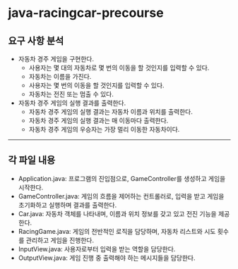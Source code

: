 # java-racingcar-precourse

## 요구 사항 분석
- 자동차 경주 게임을 구현한다.
  - 사용자는 몇 대의 자동차로 몇 번의 이동을 할 것인지를 입력할 수 있다.
  - 자동차는 이름을 가진다.
  - 사용자는 몇 번의 이동을 할 것인지를 입력할 수 있다.
  - 자동차는 전진 또는 멈출 수 있다.
- 자동차 경주 게임의 실행 결과를 출력한다.
  - 자동차 경주 게임의 실행 결과는 자동차 이름과 위치를 출력한다.
  - 자동차 경주 게임의 실행 결과는 매 이동마다 출력한다.
  - 자동차 경주 게임의 우승자는 가장 멀리 이동한 자동차이다.
---
## 각 파일 내용
- Application.java: 프로그램의 진입점으로, GameController를 생성하고 게임을 시작한다.   
- GameController.java: 게임의 흐름을 제어하는 컨트롤러로, 입력을 받고 게임을 초기화하고 실행하며 결과를 출력한다.   
- Car.java: 자동차 객체를 나타내며, 이름과 위치 정보를 갖고 있고 전진 기능을 제공한다.   
- RacingGame.java: 게임의 전반적인 로직을 담당하며, 자동차 리스트와 시도 횟수를 관리하고 게임을 진행한다.   
- InputView.java: 사용자로부터 입력을 받는 역할을 담당한다.   
- OutputView.java: 게임 진행 중 출력해야 하는 메시지들을 담당한다.   


